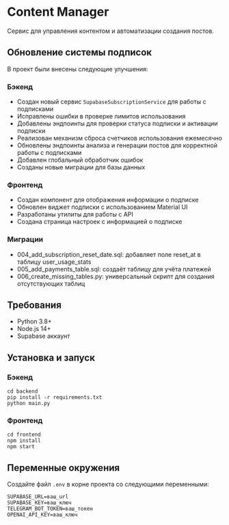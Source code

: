 # Content Manager

Сервис для управления контентом и автоматизации создания постов.

## Обновление системы подписок

В проект были внесены следующие улучшения:

### Бэкенд
- Создан новый сервис `SupabaseSubscriptionService` для работы с подписками
- Исправлены ошибки в проверке лимитов использования
- Добавлены эндпоинты для проверки статуса подписки и активации подписки
- Реализован механизм сброса счетчиков использования ежемесячно
- Обновлены эндпоинты анализа и генерации постов для корректной работы с подписками
- Добавлен глобальный обработчик ошибок
- Созданы новые миграции для базы данных

### Фронтенд
- Создан компонент для отображения информации о подписке
- Обновлен виджет подписки с использованием Material UI
- Разработаны утилиты для работы с API
- Создана страница настроек с информацией о подписке

### Миграции
- 004_add_subscription_reset_date.sql: добавляет поле reset_at в таблицу user_usage_stats
- 005_add_payments_table.sql: создаёт таблицу для учёта платежей
- 006_create_missing_tables.py: универсальный скрипт для создания отсутствующих таблиц

## Требования

- Python 3.8+
- Node.js 14+
- Supabase аккаунт

## Установка и запуск

### Бэкенд
```
cd backend
pip install -r requirements.txt
python main.py
```

### Фронтенд
```
cd frontend
npm install
npm start
```

## Переменные окружения

Создайте файл `.env` в корне проекта со следующими переменными:

```
SUPABASE_URL=ваш_url
SUPABASE_KEY=ваш_ключ
TELEGRAM_BOT_TOKEN=ваш_токен
OPENAI_API_KEY=ваш_ключ
``` 